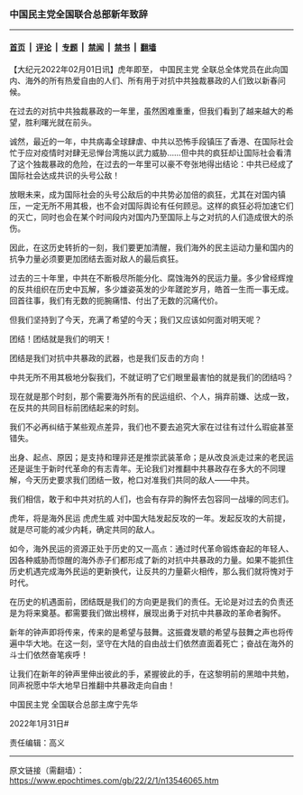 ### 中国民主党全国联合总部新年致辞

---

#### [首页](../../../..?n13546065) &nbsp;|&nbsp; [评论](../../../../../epoch-comment?n13546065) &nbsp;|&nbsp; [专题](../../../../../epoch-special?n13546065) &nbsp;|&nbsp; [禁闻](../../../../../epoch-news?n13546065) &nbsp;|&nbsp; [禁书](../../../../../books?n13546065) &nbsp;|&nbsp; [翻墙](https://github.com/gfw-breaker/nogfw/blob/master/README.md?n13546065)


<div class="post_content" id="artbody" itemprop="articleBody">
 <!-- article content begin -->
 <p>
  【大纪元2022年02月01日讯】虎年即至，
  <ok href="https://www.epochtimes.com/gb/tag/%E4%B8%AD%E5%9B%BD%E6%B0%91%E4%B8%BB%E5%85%9A.html">
   中国民主党
  </ok>
  全联总全体党员在此向国内、海外的所有热爱自由的人们、所有用于对抗中共独裁暴政的人们致以新春问候。
 </p>
 <p>
  在过去的对抗中共独裁暴政的一年里，虽然困难重重，但我们看到了越来越大的希望，胜利曙光就在前头。
 </p>
 <p>
  诚然，最近的一年，中共病毒全球肆虐、中共以恐怖手段镇压了香港、在国际社会忙于应对疫情时对肆无忌惮台湾施以武力威胁……但中共的疯狂却让国际社会看清了这个独裁暴政的危险，在过去的一年里可以豪不夸张地得出结论：中共已经成了国际社会达成共识的头号公敌！
 </p>
 <p>
  放眼未来，成为国际社会的头号公敌后的中共势必加倍的疯狂，尤其在对国内镇压，一定无所不用其极，也不会对国际舆论有任何顾忌。这样的疯狂必将加速它们的灭亡，同时也会在某个时间段内对国内乃至国际上与之对抗的人们造成很大的杀伤。
 </p>
 <p>
  因此，在这历史转折的一刻，我们要更加清醒，我们海外的民主运动力量和国内的抗争力量必须要更加团结去面对敌人的最后疯狂。
 </p>
 <p>
  过去的三十年里，中共在不断极尽所能分化、腐蚀海外的民运力量。多少曾经辉煌的反共组织在历史中瓦解，多少雄姿英发的少年蹉跎岁月，皓首一生而一事无成。回首往事，我们有无数的扼腕痛惜、付出了无数的沉痛代价。
 </p>
 <p>
  但我们坚持到了今天，充满了希望的今天；我们又应该如何面对明天呢？
 </p>
 <p>
  团结！团结就是我们的明天！
 </p>
 <p>
  团结是我们对抗中共暴政的武器，也是我们反击的方向！
 </p>
 <p>
  中共无所不用其极地分裂我们，不就证明了它们眼里最害怕的就是我们的团结吗？
 </p>
 <p>
  现在就是那个时刻，那个需要海外所有的民运组织、个人，捐弃前嫌、达成一致，在反共的共同目标前团结起来的时刻。
 </p>
 <p>
  我们不必再纠结于某些观点差异，我们也不要去追究大家在过往有过什么瑕疵甚至错失。
 </p>
 <p>
  出身、起点、原因；是支持和理非还是推崇武装革命；是从改良派走过来的老民运还是诞生于新时代革命的有志青年。无论我们对推翻中共暴政存在多大的不同理解，今天历史要求我们团结一致，枪口对准我们共同的敌人——中共。
 </p>
 <p>
  我们相信，敢于和中共对抗的人们，也会有存异的胸怀去包容同一战壕的同志们。
 </p>
 <p>
  虎年，将是海外民运
  <ok href="https://www.epochtimes.com/gb/tag/%E8%99%8E%E8%99%8E%E7%94%9F%E5%A8%81.html">
   虎虎生威
  </ok>
  对中国大陆发起反攻的一年。发起反攻的大前提，就是尽可能的减少内耗，确定共同的敌人。
 </p>
 <p>
  如今，海外民运的资源正处于历史的又一高点：通过时代革命锻炼奋起的年轻人、因各种威胁而惊醒的海外赤子们都形成了新的对抗中共暴政的力量。如果不能抓住历史机遇完成海外民运的更新换代，让反共的力量薪火相传，那么我们就将愧对于时代。
 </p>
 <p>
  在历史的机遇面前，团结既是我们的方向更是我们的责任。无论是对过去的负责还是为将来奠基。都需要我们做出榜样，展现出勇于对抗中共暴政的革命者胸怀。
 </p>
 <p>
  新年的钟声即将传来，传来的是希望与鼓舞。这振聋发聩的希望与鼓舞之声也将传遍中华大地。在这一刻，坚守在大陆的自由战士们依然直面着死亡；奋战在海外的斗士们依然奋笔疾呼！
 </p>
 <p>
  让我们在新年的钟声里伸出彼此的手，紧握彼此的手，在这黎明前的黑暗中共勉，同声祝愿中华大地早日推翻中共暴政走向自由！
 </p>
 <p>
  <ok href="https://www.epochtimes.com/gb/tag/%E4%B8%AD%E5%9B%BD%E6%B0%91%E4%B8%BB%E5%85%9A.html">
   中国民主党
  </ok>
  全国联合总部主席宁先华
 </p>
 <p>
  2022年1月31日#
 </p>
 <p>
  责任编辑：高义
 </p>
 <!-- article content end -->
 <div id="below_article_ad">
 </div>
</div>


---

原文链接（需翻墙）：https://www.epochtimes.com/gb/22/2/1/n13546065.htm